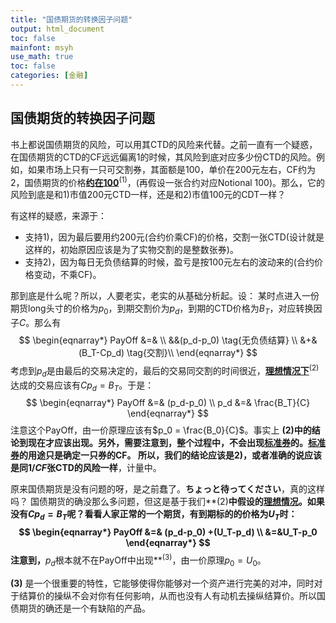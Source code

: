 ```yaml
---
title: "国债期货的转换因子问题"
output: html_document
toc: false
mainfont: msyh
use_math: true
toc: false
categories: [金融]
---
```

<meta http-equiv='Content-Type' content='text/html; charset=utf-8' />

## 国债期货的转换因子问题
书上都说国债期货的风险，可以用其CTD的风险来代替。之前一直有一个疑惑，在国债期货的CTD的CF远远偏离1的时候，其风险到底对应多少份CTD的风险。例如，如果市场上只有一只可交割券，其面额是100，单价在200元左右，CF约为2，国债期货的价格<ins>**约在100**</ins><sup>(1)</sup>，(再假设一张合约对应Notional 100)。那么，它的风险到底是和1)市值200元CTD一样，还是和2)市值100元的CDT一样？

有这样的疑惑，来源于：
* 支持1)，因为最后要用约200元(合约价乘CF)的价格，交割一张CTD(设计就是这样的，初始原因应该是为了实物交割的是整数张券)。
* 支持2)，因为每日无负债结算的时候，盈亏是按100元左右的波动来的(合约价格变动，不乘CF)。

那到底是什么呢？所以，人要老实，老实的从基础分析起。设：
某时点进入一份期货long头寸的价格为$p_0$，到期交割价为$p_d$，到期的CTD价格为$B_T$，对应转换因子$C$。那么有
$$
\begin{eqnarray*}
PayOff &=& \\
&&(p_d-p_0) \tag{无负债结算} \\
&+&(B_T-Cp_d) \tag{交割}\\
\end{eqnarray*}
$$
考虑到$p_d$是由最后的交易决定的，最后的交易同交割的时间很近，<ins>**理想情况下**</ins><sup>(2)</sup>达成的交易应该有$Cp_d = B_T$。于是：
$$
\begin{eqnarray*}
PayOff &=& (p_d-p_0)  \\
p_d &=&  \frac{B_T}{C}
\end{eqnarray*}
$$
注意这个PayOff，由一价原理应该有$p_0 = \frac{B_0}{C}$。事实上 **(2)**中的结论到现在才应该出现。另外，需要注意到，整个过程中，**不会**出现<ins>标准券</ins>的。<ins>标准券</ins>的用途只是确定一只券的CF。
所以，我们的结论应该是2)，或者准确的说应该是**同$1/CF$张CTD的风险一样**，计量中。

原来国债期货是没有问题的呀，是之前蠢了。**ちょっと待ってください**，真的这样吗？
国债期货的确没那么多问题，但这是基于我们**(2)**中假设的<ins>**理想情况**</ins>。如果没有$Cp_d = B_T$呢？看看人家正常的一个期货，有到期标的的价格为$U_T$时：
$$
\begin{eqnarray*}
PayOff &=& (p_d-p_0) +(U_T-p_d) \\
&=&U_T-p_0
\end{eqnarray*}
$$
注意到，<ins>**$p_d$根本就不在PayOff中出现**</ins><sup>(3)</sup>，由一价原理$p_0 = U_0$。

**(3)** 是一个很重要的特性，它能够使得你能够对一个资产进行完美的对冲，同时对于结算价的操纵不会对你有任何影响，从而也没有人有动机去操纵结算价。所以国债期货的确还是一个有缺陷的产品。 
